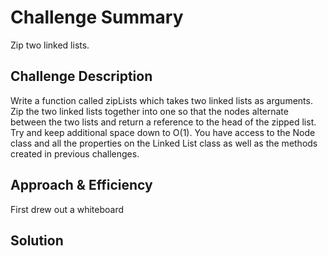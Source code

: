 # Challenge Summary
<!-- Short summary or background information -->
Zip two linked lists.

## Challenge Description
<!-- Description of the challenge -->
Write a function called zipLists which takes two linked lists as arguments. Zip the two linked lists together into one so that the nodes alternate between the two lists and return a reference to the head of the zipped list. Try and keep additional space down to O(1). You have access to the Node class and all the properties on the Linked List class as well as the methods created in previous challenges.

## Approach & Efficiency
<!-- What approach did you take? Why? What is the Big O space/time for this approach? -->
First drew out a whiteboard

## Solution
<!-- Embedded whiteboard image -->
